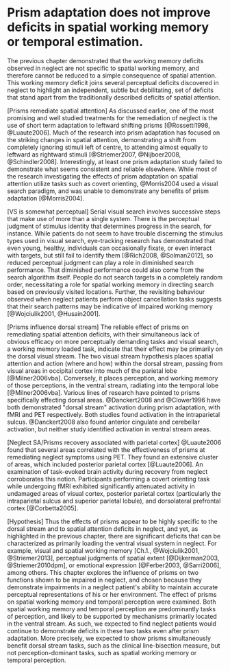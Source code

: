 Prism adaptation does not improve deficits in spatial working memory or temporal estimation.
============================================================================================

The previous chapter demonstrated that the working memory deficits
observed in neglect are not specific to spatial working memory,
and therefore cannot be reduced to a simple consequence of spatial
attention. This working memory deficit joins several perceptual
deficits discovered in neglect to highlight an independent, subtle
but debilitating, set of deficits that stand apart from the
traditionally described deficits of spatial attention.

[Prisms remediate spatial attention] As discussed earlier, one of
the most promising and well studied treatments for the remediation
of neglect is the use of short term adaptation to leftward
shifting prisms [@Rossetti1998, @Luaute2006]. Much of the research
into prism adaptation has focused on the striking changes in
spatial attention, demonstrating a shift from completely ignoring
stimuli left of centre, to attending almost equally to leftward as
rightward stimuli [@Striemer2007, @Nijboer2008, @Schindler2008].
Interestingly, at least one prism adaptation study failed to
demonstrate what seems consistent and reliable elsewhere. While
most of the research investigating the effects of prism adaptation
on spatial attention utilize tasks such as covert orienting,
@Morris2004 used a visual search paradigm, and was unable to
demonstrate any benefits of prism adaptation [@Morris2004].

[VS is somewhat perceptual] Serial visual search involves
successive steps that make use of more than a single system. There
is the perceptual judgment of stimulus identity that determines
progress in the search, for instance. While patients do not seem
to have trouble discerning the stimulus types used in visual
search, eye-tracking research has demonstrated that even young,
healthy, individuals can occasionally fixate, or even interact
with targets, but still fail to identify them [@Rich2008,
@Solman2012], so reduced perceptual judgment can play a role in
diminished search performance.  That diminished performance could
also come from the search algorithm itself.  People do not search
targets in a completely random order, necessitating a role for
spatial working memory in directing search based on previously
visited locations.  Further, the revisiting behaviour observed
when neglect patients perform object cancellation tasks suggests
that their search patterns may be indicative of impaired working
memory [@Wojciulik2001, @Husain2001]. 

[Prisms influence dorsal stream] The reliable effect of prisms on
remediating spatial attention deficits, with their simultaneous
lack of obvious efficacy on more perceptually demanding tasks and
visual search, a working memory loaded task, indicate that their
effect may be primarily on the dorsal visual stream. The two
visual stream hypothesis places spatial attention and action
(where and how) within the dorsal stream, passing from visual
areas in occipital cortex into much of the parietal lobe
[@Milner2006vba].  Conversely, it places perception, and working
memory of those perceptions, in the ventral stream, radiating into
the temporal lobe [@Milner2006vba].  Various lines of research
have pointed to prisms specifically effecting dorsal areas.
@Danckert2008 and @Clower1996 have both demonstrated "dorsal
stream" activation during prism adaptation, with fMRI and PET
respectively. Both studies found activation in the intraparietal
sulcus.  @Danckert2008 also found anterior cingulate and
cerebellar activation, but neither study identified activation in
ventral stream areas.

[Neglect SA/Prisms recovery associated with parietal cortex]
@Luaute2006 found that several areas correlated with the
effectiveness of prisms at remediating neglect symptoms using PET.
They found an extensive cluster of areas, which included posterior
parietal cortex [@Luaute2006]. An examination of task-evoked brain
activity during recovery from neglect corroborates this notion.
Participants performing a covert orienting task while undergoing
fMRI exhibited significantly attenuated activity in undamaged
areas of visual cortex, posterior parietal cortex (particularly
the intraparietal sulcus and superior parietal lobule), and
dorsolateral prefrontal cortex [@Corbetta2005].

[Hypothesis] Thus the effects of prisms appear to be highly
specific to the dorsal stream and to spatial attention deficits in
neglect, and yet, as highlighted in the previous chapter, there
are significant deficits that can be characterized as primarily
loading the ventral visual system in neglect. For example, visual
and spatial working memory [Ch.1., @Wojciulik2001, @Striemer2013],
perceptual judgments of spatial extent [@Dijkerman2003,
@Striemer2010dpm], or emotional expression [@Ferber2003,
@Sarri2006], among others.  This chapter explores the influence of
prisms on two functions shown to be impaired in neglect, and
chosen because they demonstrate impairments in a neglect patient's
ability to maintain accurate perceptual representations of his or
her environment. The effect of prisms on spatial working memory
and temporal perception were examined. Both spatial working memory
and temporal perception are predominantly tasks of perception, and
likely to be supported by mechanisms primarily located in the
ventral stream. As such, we expected to find neglect patients
would continue to demonstrate deficits in these two tasks even
after prism adaptation. More precisely, we expected to show prisms
simultaneously benefit dorsal stream tasks, such as the clinical
line-bisection measure, but not perception-dominant tasks, such as
spatial working memory or temporal perception.
